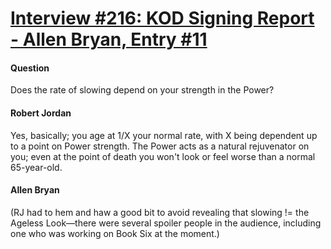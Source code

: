 # [Interview #216: KOD Signing Report - Allen Bryan, Entry #11](https://www.theoryland.com/intvmain.php?i=216#11)

#### Question

Does the rate of slowing depend on your strength in the Power?

#### Robert Jordan

Yes, basically; you age at 1/X your normal rate, with X being dependent up to a point on Power strength. The Power acts as a natural rejuvenator on you; even at the point of death you won't look or feel worse than a normal 65-year-old.

#### Allen Bryan

(RJ had to hem and haw a good bit to avoid revealing that slowing != the Ageless Look—there were several spoiler people in the audience, including one who was working on Book Six at the moment.)

